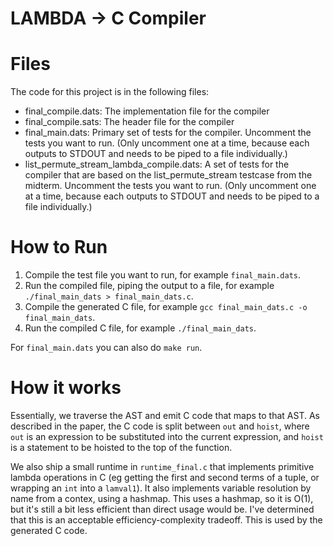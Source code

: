 # LAMBDA -> C Compiler

# Files

The code for this project is in the following files:

- final_compile.dats: The implementation file for the compiler
- final_compile.sats: The header file for the compiler
- final_main.dats: Primary set of tests for the compiler. Uncomment the tests you want to run. (Only uncomment one at a
  time, because each outputs to STDOUT and needs to be piped to a file individually.)
- list_permute_stream_lambda_compile.dats: A set of tests for the compiler that are based on the list_permute_stream
  testcase from the midterm. Uncomment the tests you want to run. (Only uncomment one at a time, because each outputs to
  STDOUT and needs to be piped to a file individually.)

# How to Run

1. Compile the test file you want to run, for example `final_main.dats`.
2. Run the compiled file, piping the output to a file, for example `./final_main_dats > final_main_dats.c`.
3. Compile the generated C file, for example `gcc final_main_dats.c -o final_main_dats`.
4. Run the compiled C file, for example `./final_main_dats`.

For `final_main.dats` you can also do `make run`.

# How it works

Essentially, we traverse the AST and emit C code that maps to that AST. As described in the paper, the C code is split
between `out` and `hoist`, where `out` is an expression to be substituted into the current expression, and `hoist` is a
statement to be hoisted to the top of the function.

We also ship a small runtime in `runtime_final.c` that implements primitive lambda operations in C (eg getting the first
and second terms of a tuple, or wrapping an `int` into a `lamval1`). It also implements variable resolution by name from
a contex, using a hashmap. This uses a hashmap, so it is O(1), but it's still a bit less efficient than direct usage
would be. I've determined that this is an acceptable efficiency-complexity tradeoff. This is used by the generated C
code.

